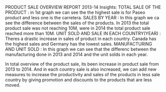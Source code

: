 PRODUCT SALE OVERVIEW REPORT 2013-14
Insights: 
TOTAL SALE OF THE PRODUCT : in 1st graph we can see the the highest sale is for Paseo product and less one is the carretera.
SALES BY YEAR : In this graph we ca see the difference between the sales of the products. In 2013 the total product sale was not reaching 10M, were in 2014 the total product sale reached more than 10M.
UNIT SOLD AND SALE IN EACH COUNTRY(YEAR) : Theres a drastic increase in sales of product in each country. Canada has the highest sales and Germany has the lowest sales.
MANUFACTURING AND UNIT SOLD : In this graph we can see that the differenc between the manufacturing done in 2013 and 2014 and the unit solds in each year.

In total overview of the product sale, its been increase in product sale from 2013 to 2014. And in each country sale is also increased, we can add  new measures to increase the productivity and sales of the products in less sale country by giving promotion and discounts to the products that are less moved. 
